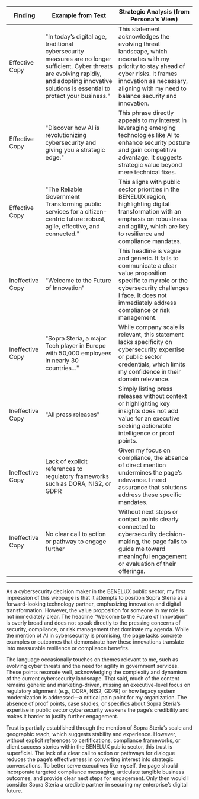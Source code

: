| Finding          | Example from Text                                                                                  | Strategic Analysis (from Persona's View)                                                                                                               |
| ---------------- | ------------------------------------------------------------------------------------------------ | ---------------------------------------------------------------------------------------------------------------------------- |
| Effective Copy   | "In today’s digital age, traditional cybersecurity measures are no longer sufficient. Cyber threats are evolving rapidly, and adopting innovative solutions is essential to protect your business." | This statement acknowledges the evolving threat landscape, which resonates with my priority to stay ahead of cyber risks. It frames innovation as necessary, aligning with my need to balance security and innovation. |
| Effective Copy   | "Discover how AI is revolutionizing cybersecurity and giving you a strategic edge."               | This phrase directly appeals to my interest in leveraging emerging technologies like AI to enhance security posture and gain competitive advantage. It suggests strategic value beyond mere technical fixes.        |
| Effective Copy   | "The Reliable Government Transforming public services for a citizen-centric future: robust, agile, effective, and connected." | This aligns with public sector priorities in the BENELUX region, highlighting digital transformation with an emphasis on robustness and agility, which are key to resilience and compliance mandates.               |
| Ineffective Copy | "Welcome to the Future of Innovation"                                                             | This headline is vague and generic. It fails to communicate a clear value proposition specific to my role or the cybersecurity challenges I face. It does not immediately address compliance or risk management.    |
| Ineffective Copy | "Sopra Steria, a major Tech player in Europe with 50,000 employees in nearly 30 countries..."     | While company scale is relevant, this statement lacks specificity on cybersecurity expertise or public sector credentials, which limits my confidence in their domain relevance.                                  |
| Ineffective Copy | "All press releases"                                                                              | Simply listing press releases without context or highlighting key insights does not add value for an executive seeking actionable intelligence or proof points.                                              |
| Ineffective Copy | Lack of explicit references to regulatory frameworks such as DORA, NIS2, or GDPR                  | Given my focus on compliance, the absence of direct mention undermines the page’s relevance. I need assurance that solutions address these specific mandates.                                               |
| Ineffective Copy | No clear call to action or pathway to engage further                                              | Without next steps or contact points clearly connected to cybersecurity decision-making, the page fails to guide me toward meaningful engagement or evaluation of their offerings.                          |

---

As a cybersecurity decision maker in the BENELUX public sector, my first impression of this webpage is that it attempts to position Sopra Steria as a forward-looking technology partner, emphasizing innovation and digital transformation. However, the value proposition for someone in my role is not immediately clear. The headline “Welcome to the Future of Innovation” is overly broad and does not speak directly to the pressing concerns of security, compliance, or risk management that dominate my agenda. While the mention of AI in cybersecurity is promising, the page lacks concrete examples or outcomes that demonstrate how these innovations translate into measurable resilience or compliance benefits.

The language occasionally touches on themes relevant to me, such as evolving cyber threats and the need for agility in government services. These points resonate well, acknowledging the complexity and dynamism of the current cybersecurity landscape. That said, much of the content remains generic and marketing-driven, missing an executive-level focus on regulatory alignment (e.g., DORA, NIS2, GDPR) or how legacy system modernization is addressed—a critical pain point for my organization. The absence of proof points, case studies, or specifics about Sopra Steria’s expertise in public sector cybersecurity weakens the page’s credibility and makes it harder to justify further engagement.

Trust is partially established through the mention of Sopra Steria’s scale and geographic reach, which suggests stability and experience. However, without explicit references to certifications, compliance frameworks, or client success stories within the BENELUX public sector, this trust is superficial. The lack of a clear call to action or pathways for dialogue reduces the page’s effectiveness in converting interest into strategic conversations. To better serve executives like myself, the page should incorporate targeted compliance messaging, articulate tangible business outcomes, and provide clear next steps for engagement. Only then would I consider Sopra Steria a credible partner in securing my enterprise’s digital future.